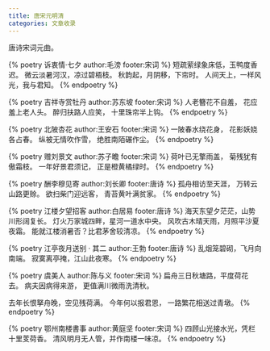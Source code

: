 ```yaml
---
title: 唐宋元明清
categories: 文章收录
---
```


唐诗宋词元曲。

<!-- more -->

{% poetry 诉衷情·七夕 author:毛滂 footer:宋词 %}
短疏萦绿象床低，玉鸭度香迟。
微云淡暑河汉，凉过碧梧枝。
秋韵起，月阴移，下帘时。
人间天上，一样风光，我与君知。
{% endpoetry %}


{% poetry 吉祥寺赏牡丹 author:苏东坡 footer:宋词 %}
人老簪花不自羞，
花应羞上老人头。
醉归扶路人应笑，
十里珠帘半上钩。
{% endpoetry %}

{% poetry 北陂杏花 author:王安石 footer:宋词 %}
一陂春水绕花身，
花影妖娆各占春。
纵被无情吹作雪，
绝胜南陌碾作尘。
{% endpoetry %}

{% poetry 赠刘景文 author:苏子瞻 footer:宋词 %}
荷叶已无擎雨盖，
菊残犹有傲霜枝。
一年好景君须记，
正是橙黄橘绿时。
{% endpoetry %}

{% poetry 酬李穆见寄 author:刘长卿 footer:唐诗 %}
孤舟相访至天涯，
万转云山路更赊。
欲扫柴门迎远客，
青苔黄叶满贫家。
{% endpoetry %}

{% poetry 江楼夕望招客 author:白居易 footer:唐诗 %}
海天东望夕茫茫，山势川形阔复长。
灯火万家城四畔，星河一道水中央。
风吹古木晴天雨，月照平沙夏夜霜。
能就江楼消暑否？比君茅舍较清凉。
{% endpoetry %}

{% poetry 江亭夜月送别 · 其二 author:王勃 footer:唐诗 %}
乱烟笼碧砌，飞月向南端。
寂寞离亭掩，江山此夜寒。
{% endpoetry %}

{% poetry 虞美人 author:陈与义 footer:宋词 %}
扁舟三日秋塘路，平度荷花去。
病夫因病得来游，
更值满川微雨洗清秋。

去年长恨拏舟晚，空见残荷满。
今年何以报君恩，
一路繁花相送过青墩。
{% endpoetry %}

{% poetry 鄂州南楼書事 author:黄庭坚 footer:宋词 %}
四顾山光接水光，凭栏十里芰荷香。
清风明月无人管，并作南楼一味凉。
{% endpoetry %}
